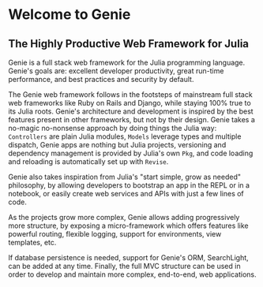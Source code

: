 
<a id='Welcome-to-Genie'></a>

<a id='Welcome-to-Genie-1'></a>

# Welcome to Genie


<a id='The-Highly-Productive-Web-Framework-for-Julia'></a>

<a id='The-Highly-Productive-Web-Framework-for-Julia-1'></a>

## The Highly Productive Web Framework for Julia


Genie is a full stack web framework for the Julia programming language. Genie's goals are: excellent developer productivity, great run-time performance, and best practices and security by default.


The Genie web framework follows in the footsteps of mainstream full stack web frameworks like Ruby on Rails and Django, while staying 100% true to its Julia roots. Genie's architecture and development is inspired by the best features present in other frameworks, but not by their design. Genie takes a no-magic no-nonsense approach by doing things the Julia way: `Controllers` are plain Julia modules, `Models` leverage types and multiple dispatch, Genie apps are nothing but Julia projects, versioning and dependency management is provided by Julia's own `Pkg`, and code loading and reloading is automatically set up with `Revise`.


Genie also takes inspiration from Julia's "start simple, grow as needed" philosophy, by allowing developers to bootstrap an app in the REPL or in a notebook, or easily create web services and APIs with just a few lines of code.


As the projects grow more complex, Genie allows adding progressively more structure, by exposing a micro-framework which offers features like powerful routing, flexible logging, support for environments, view templates, etc.


If database persistence is needed, support for Genie's ORM, SearchLight, can be added at any time. Finally, the full MVC structure can be used in order to develop and maintain more complex, end-to-end, web applications.


